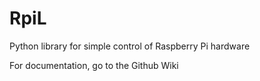 # RpiL
Python library for simple control of Raspberry Pi hardware

For documentation, go to the Github Wiki
